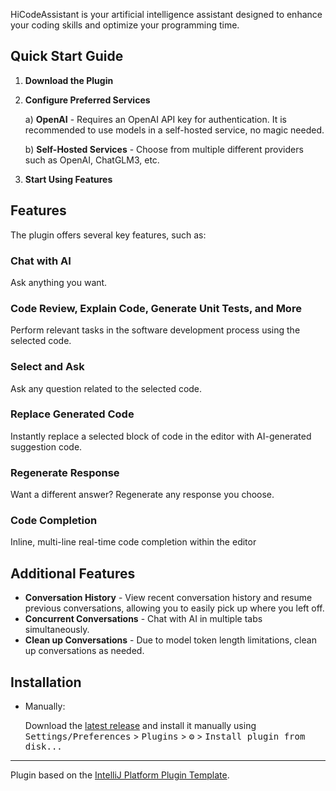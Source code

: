 HiCodeAssistant is your artificial intelligence assistant designed to enhance your coding skills and optimize your programming time.

## Quick Start Guide

1. **Download the Plugin**

2. **Configure Preferred Services**

   a) **OpenAI** - Requires an OpenAI API key for authentication. It is recommended to use models in a self-hosted service, no magic needed.

   b) **Self-Hosted Services** - Choose from multiple different providers such as OpenAI, ChatGLM3, etc.

3. **Start Using Features**

## Features

The plugin offers several key features, such as:

### Chat with AI

Ask anything you want.

### Code Review, Explain Code, Generate Unit Tests, and More

Perform relevant tasks in the software development process using the selected code.

### Select and Ask

Ask any question related to the selected code.

### Replace Generated Code

Instantly replace a selected block of code in the editor with AI-generated suggestion code.

### Regenerate Response

Want a different answer? Regenerate any response you choose.

### Code Completion

Inline, multi-line real-time code completion within the editor

## Additional Features

- **Conversation History** - View recent conversation history and resume previous conversations, allowing you to easily pick up where you left off.
- **Concurrent Conversations** - Chat with AI in multiple tabs simultaneously.
- **Clean up Conversations** - Due to model token length limitations, clean up conversations as needed.
<!-- Plugin description end -->

## Installation

- Manually:

  Download the [latest release](https://github.com/HisunTeam/HiCodeAssistant/releases/latest) and install it manually using
  <kbd>Settings/Preferences</kbd> > <kbd>Plugins</kbd> > <kbd>⚙️</kbd> > <kbd>Install plugin from disk...</kbd>


---
Plugin based on the [IntelliJ Platform Plugin Template][template].

[template]: https://github.com/JetBrains/intellij-platform-plugin-template
[docs:plugin-description]: https://plugins.jetbrains.com/docs/intellij/plugin-user-experience.html#plugin-description-and-presentation